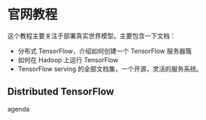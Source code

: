 # 官网教程
这个教程主要关注于部署真实世界模型。主要包含一下文档：

* 分布式 TensorFlow，介绍如何创建一个 TensorFlow 服务器簇
* 如何在 Hadoop 上运行 TensorFlow
* TensorFlow serving 的全部文档集，一个开源，灵活的服务系统。

## Distributed TensorFlow


agenda
